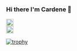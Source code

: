 ### Hi there I'm Cardene 👋

<div class="container github">
    <a href="https://github.com/cardene777">
        <img height="20" src="https://img.shields.io/github/followers/cardene777?label=follow&logo=github&style=flat" />
    </a>
<!--     <a href="https://github.com/cardene777">
        <img height="20" src="https://img.shields.io/badge/github/languages/code-size/:cardene777/:comnamepy" />
    </a>
    <a href="https://github.com/cardene777">
        <img height="20" src="https://img.shields.io/badge/github/directory-file-count/:cardene777/:comnamepy" />
    </a> -->
</div>

<div class="container">
    <a href="http://twitter.com/cardene777">
        <img height="20" src="https://img.shields.io/twitter/follow/cardene777?label=Twitter&logo=twitter&style=flat" />
    </a>
</div>

[![trophy](https://github-profile-trophy.vercel.app/?username=cardene777a&theme=onedark)](https://github.com/ryo-ma/github-profile-trophy)

